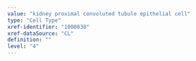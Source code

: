 ```yaml
---
value: "kidney proximal convoluted tubule epithelial cell"
type: "Cell Type"
xref-identifier: "1000838"
xref-dataSource: "CL"
definition: ""
level: "4"
---
```

